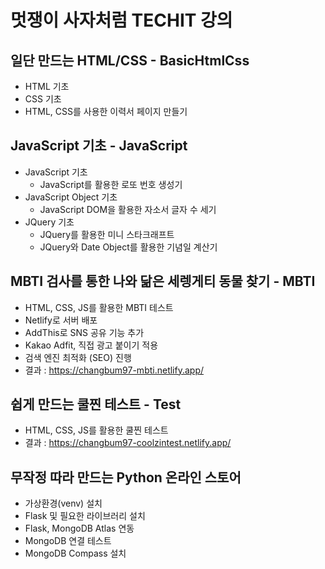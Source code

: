 # 멋쟁이 사자처럼 TECHIT 강의

## 일단 만드는 HTML/CSS - BasicHtmlCss
- HTML 기초
- CSS 기초
- HTML, CSS를 사용한 이력서 페이지 만들기

## JavaScript 기초 - JavaScript
- JavaScript 기초
  - JavaScript를 활용한 로또 번호 생성기
- JavaScript Object 기초
  - JavaScript DOM을 활용한 자소서 글자 수 세기
- JQuery 기초
  - JQuery를 활용한 미니 스타크래프트
  - JQuery와 Date Object를 활용한 기념일 계산기

## MBTI 검사를 통한 나와 닮은 세렝게티 동물 찾기 - MBTI
- HTML, CSS, JS를 활용한 MBTI 테스트
- Netlify로 서버 배포
- AddThis로 SNS 공유 기능 추가
- Kakao Adfit, 직접 광고 붙이기 적용
- 검색 엔진 최적화 (SEO) 진행
- 결과 : https://changbum97-mbti.netlify.app/

## 쉽게 만드는 쿨찐 테스트 - Test
- HTML, CSS, JS를 활용한 쿨찐 테스트
- 결과 : https://changbum97-coolzintest.netlify.app/

## 무작정 따라 만드는 Python 온라인 스토어
- 가상환경(venv) 설치
- Flask 및 필요한 라이브러리 설치
- Flask, MongoDB Atlas 연동
- MongoDB 연결 테스트
- MongoDB Compass 설치 
